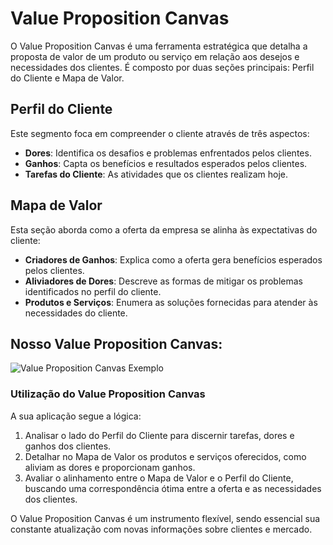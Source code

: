 # Value Proposition Canvas

O Value Proposition Canvas é uma ferramenta estratégica que detalha a proposta de valor de um produto ou serviço em relação aos desejos e necessidades dos clientes. É composto por duas seções principais: Perfil do Cliente e Mapa de Valor.

## Perfil do Cliente

Este segmento foca em compreender o cliente através de três aspectos:

- **Dores**: Identifica os desafios e problemas enfrentados pelos clientes.
- **Ganhos**: Capta os benefícios e resultados esperados pelos clientes.
- **Tarefas do Cliente**: As atividades que os clientes realizam hoje.

## Mapa de Valor

Esta seção aborda como a oferta da empresa se alinha às expectativas do cliente:

- **Criadores de Ganhos**: Explica como a oferta gera benefícios esperados pelos clientes.
- **Aliviadores de Dores**: Descreve as formas de mitigar os problemas identificados no perfil do cliente.
- **Produtos e Serviços**: Enumera as soluções fornecidas para atender às necessidades do cliente.

## Nosso Value Proposition Canvas:

![Value Proposition Canvas Exemplo](../../../static/img/Value%20Proposition%20Canvas.png)

### Utilização do Value Proposition Canvas

A sua aplicação segue a lógica:

1. Analisar o lado do Perfil do Cliente para discernir tarefas, dores e ganhos dos clientes.
2. Detalhar no Mapa de Valor os produtos e serviços oferecidos, como aliviam as dores e proporcionam ganhos.
3. Avaliar o alinhamento entre o Mapa de Valor e o Perfil do Cliente, buscando uma correspondência ótima entre a oferta e as necessidades dos clientes.

O Value Proposition Canvas é um instrumento flexível, sendo essencial sua constante atualização com novas informações sobre clientes e mercado.
